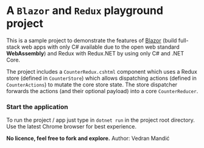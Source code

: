 # A `Blazor` and `Redux` playground project

This is a sample project to demonstrate the features of [Blazor](www.blazor.net) (build full-stack web apps with only C# available due to the open web standard **WebAssembly**) and Redux with Redux.NET by using only C# and .NET Core.

The project includes a `CounterRedux.cshtml` component which uses a Redux store (defined in `CounterStore`) which allows dispatching actions (defined in `CounterActions`) to mutate the core store state. The store dispatcher forwards the actions (and their optional payload) into a core `CounterReducer`.

### Start the application
To run the project / app just type in `dotnet run` in the project root directory. Use the latest Chrome browser for best experience.

**No licence, feel free to fork and explore.**
Author: Vedran Mandić